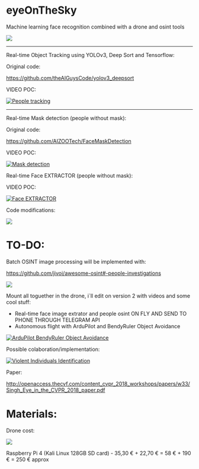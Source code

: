 # eyeOnTheSky
Machine learning face recognition combined with a drone and osint tools


![](https://github.com/pollonegro/eyeOnTheSky/blob/master/img/eyeMain.png)

--------------------------------------------------------------------------

Real-time Object Tracking using YOLOv3, Deep Sort and Tensorflow:

Original code:

https://github.com/theAIGuysCode/yolov3_deepsort

VIDEO POC:

[![People tracking](https://github.com/pollonegro/eyeOnTheSky/blob/master/img/peopleTrackingCam.png)](https://youtu.be/rCGjMSHFTc8)

--------------------------------------------------------------------------

Real-time Mask detection (people without mask):

Original code:

https://github.com/AIZOOTech/FaceMaskDetection

VIDEO POC:

[![Mask detection](https://github.com/pollonegro/eyeOnTheSky/blob/master/img/maskDetection.png)](https://youtu.be/66Fv1ektkdU)


Real-time Face EXTRACTOR (people without mask):

VIDEO POC:

[![Face EXTRACTOR](https://github.com/pollonegro/eyeOnTheSky/blob/master/img/faceExtractor.png)](https://youtu.be/x_xdU8HvUVg)

Code modifications:

![](https://github.com/pollonegro/eyeOnTheSky/blob/master/img/face%20extractor%20modifications.png)


# TO-DO:

Batch OSINT image processing will be implemented with:

https://github.com/jivoi/awesome-osint#-people-investigations

![](https://github.com/pollonegro/eyeOnTheSky/blob/master/img/peopleInvestigations.png)

Mount all toguether in the drone, i´ll edit on version 2 with videos and some cool stuff:

- Real-time face image extrator and people osint ON FLY AND SEND TO PHONE THROUGH TELEGRAM API
- Autonomous flight with ArduPilot and BendyRuler Object Avoidance

[![ArduPilot BendyRuler Object Avoidance](https://github.com/pollonegro/eyeOnTheSky/blob/master/img/arduPilotObjectAvoidance.png)](https://www.youtube.com/watch?v=eQQJ8OPJVDk)

Possible colaboration/implementation:

[![Violent Individuals Identification](https://github.com/pollonegro/eyeOnTheSky/blob/master/img/violentIdentification.png)](https://www.youtube.com/watch?v=zYypJPJipYc)

Paper:

http://openaccess.thecvf.com/content_cvpr_2018_workshops/papers/w33/Singh_Eye_in_the_CVPR_2018_paper.pdf

# Materials:

Drone cost:

![](https://github.com/pollonegro/eyeOnTheSky/blob/master/img/tyroCost.png)

Raspberry Pi 4 (Kali Linux 128GB SD card) - 35,30 € + 22,70 € = 58 € + 190 € = 250 € approx
